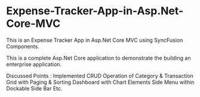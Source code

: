# Expense-Tracker-App-in-Asp.Net-Core-MVC
This is an Expense Tracker App in Asp.Net Core MVC using SyncFusion Components.

This is a complete Asp.Net Core application to demonstrate the building an enterprise application.

Discussed Points :
Implemented CRUD Operation of Category & Transaction
Grid with Paging & Sorting
Dashboard with Chart Elements
Side Menu within Dockable Side Bar
Etc.

